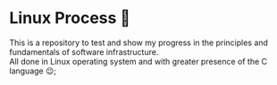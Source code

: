 # Linux Process :cowboy_hat_face:
This is a repository to test and show my progress in the principles and fundamentals of software infrastructure. <br>
All done in Linux operating system and with greater presence of the C language :wink:;
